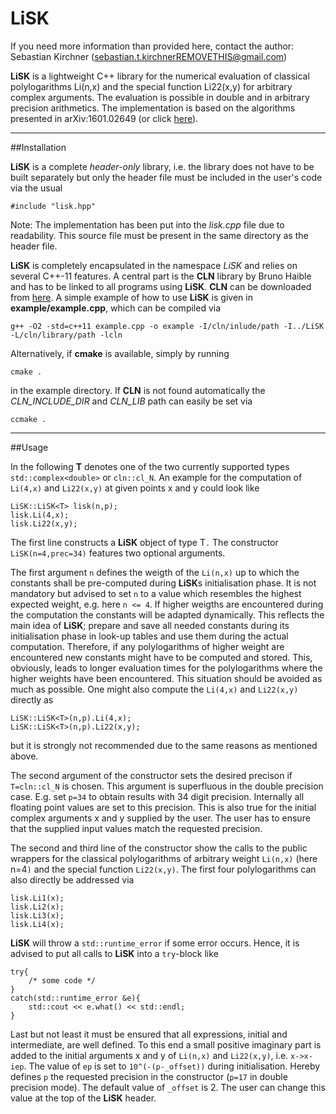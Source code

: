 # LiSK

If you need more information than provided here, contact the author:
Sebastian Kirchner (sebastian.t.kirchnerREMOVETHIS@gmail.com)

**LiSK** is a lightweight C++ library for the numerical evaluation of classical polylogarithms Li(n,x) and the special function Li22(x,y) for arbitrary complex arguments. The evaluation is possible in double and in arbitrary precision arithmetics. The implementation is based on the algorithms presented in arXiv:1601.02649 (or click [here](http://arxiv.org/abs/1601.02649)).

---

##Installation

**LiSK** is a complete _header-only_ library, i.e. the library does not have to be built separately but only the header file must be included in the user's code via the usual

	#include "lisk.hpp"

Note: The implementation has been put into the _lisk.cpp_ file due to readability. This source file must be present in the same directory as the header file.

**LiSK** is completely encapsulated in the namespace _LiSK_ and relies on several C++-11 features. A central part is the **CLN** library by Bruno Haible and has to be linked to all programs using **LiSK**. **CLN** can be downloaded from [here](http://www.ginac.de/CLN/).
A simple example of how to use **LiSK** is given in **example/example.cpp**, which can be compiled via

	g++ -O2 -std=c++11 example.cpp -o example -I/cln/inlude/path -I../LiSK -L/cln/library/path -lcln

Alternatively, if **cmake** is available, simply by running

	cmake .
	
in the example directory. If **CLN** is not found automatically the _CLN\_INCLUDE\_DIR_ and _CLN\_LIB_ path can easily be set via

	ccmake .

---

##Usage

In the following **T** denotes one of the two currently supported types 
`std::complex<double>` or `cln::cl_N`. An example for the computation of `Li(4,x)` and `Li22(x,y)` at given points x and y could look like
	
	LiSK::LiSK<T> lisk(n,p);
	lisk.Li(4,x);
	lisk.Li22(x,y);
	
The first line constructs a **LiSK** object of type T`.` The constructor  `LiSK(n=4,prec=34)` features two optional arguments. 

The first argument `n` defines the weigth of the `Li(n,x)` up to which the constants shall be pre-computed during **LiSK**s initialisation phase. It is not mandatory but advised to set `n` to a value which resembles the highest expected weight, e.g. here `n <= 4`. If higher weigths are encountered during the computation the constants will be adapted dynamically. This reflects the main idea of **LiSK**; prepare and save all needed constants during its initialisation phase in look-up tables and use them during the actual computation. Therefore, if any polylogarithms of higher weight are encountered new constants might have to be computed and stored. This, obviously, leads to longer evaluation times for the polylogarithms where the higher weights have been encountered. This situation should be avoided as much as possible. One might also compute the `Li(4,x)` and `Li22(x,y)` directly as

	LiSK::LiSK<T>(n,p).Li(4,x);
	LiSK::LiSK<T>(n,p).Li22(x,y);
	
but it is strongly not recommended due to the same reasons as mentioned above.

The second argument of the constructor sets the desired precison if `T=cln::cl_N` is chosen. This argument is superfluous in the double precision case. E.g. set `p=34` to obtain results with 34 digit precision. Internally all floating point values are set to this precision. This is also true for the initial complex arguments x and y supplied by the user. The user has to ensure that the supplied input values match the requested precision.

The second and third line of the constructor show the calls to the public wrappers for the classical polylogarithms of arbitrary weight `Li(n,x)` (here n=4`)` and the special function `Li22(x,y)`. The first four polylogarithms can also directly be addressed via
	
	lisk.Li1(x);
	lisk.Li2(x);
	lisk.Li3(x);
	lisk.Li4(x);
	
**LiSK** will throw a `std::runtime_error` if some error occurs. Hence, it is advised to put all calls to **LiSK** into a `try`-block like

	try{
		/* some code */
	}
	catch(std::runtime_error &e){
		std::cout << e.what() << std::endl;
	}
	
Last but not least it must be ensured that all expressions, initial and intermediate, are well defined. To this end a small positive imaginary part is added to the initial arguments x and y of `Li(n,x)` and `Li22(x,y)`, i.e. `x->x-iep`.
The value of `ep` is set to `10^(-(p-_offset))` during initialisation. Hereby defines `p` the requested precision in the constructor (`p=17` in double precision mode). The default value of `_offset` is 2. The user can change this value at the top of the **LiSK** header.

